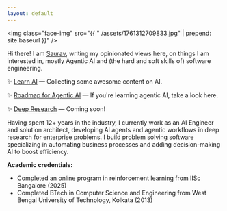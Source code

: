 ```yaml
---
layout: default
---
```


<img class="face-img" src="{{ " /assets/1761312709833.jpg" | prepend: site.baseurl }}" />

Hi there! I am <a href="https://www.linkedin.com/in/sauravdey" target="_blank">Saurav</a>, writing my opinionated views here, on things I am interested in, mostly Agentic AI and (the hard and soft skills of) software engineering.

✨ [Learn AI](/learn-ai) — Collecting some awesome content on AI.

✨ [Roadmap for Agentic AI](/agentic-ai) — If you're learning agentic AI, take a look here.

✨ [Deep Research](/) — Coming soon!

Having spent 12+ years in the industry, I currently work as an AI Engineer and solution architect, developing AI agents and agentic workflows in deep research for enterprise problems. I build problem solving software specializing in automating business processes and adding decision-making AI to boost efficiency.

**Academic credentials:**
- Completed an online program in reinforcement learning from IISc Bangalore (2025)
- Completed BTech in Computer Science and Engineering from West Bengal University of Technology, Kolkata (2013)
